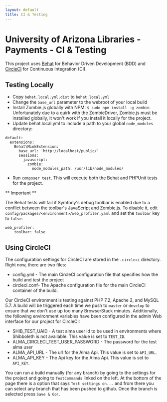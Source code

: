 ```yaml
---
layout: default
title: CI & Testing 
---
```

University of Arizona Libraries - Payments - CI &amp; Testing
========================

This project uses [Behat](https://github.com/Behat/Behat) for Behavior Driven Development (BDD) and [CircleCI](https://circleci.com/) for Continuous Integration (CI).

## Testing Locally

* Copy `behat.local.yml.dist` to `behat.local.yml`
* Change the `base_url` parameter to the webroot of your local build
* Install Zombie.js globally with NPM: `$ sudo npm install -g zombie`.  Unfortunately due to a quirk with the ZombieDriver, Zombie.js must be installed
globally, it won't work if you install it locally for the project.
* Update behat.local.yml to include a path to your global `node_modules` directory:
```
default:
  extensions:
    Behat\MinkExtension:
      base_url: 'http://localhost/public/'
      sessions:
        javascript:
          zombie:
            node_modules_path: /usr/lib/node_modules/
```
* Run `composer test`.  This will execute both the Behat and PHPUnit tests for the project.

** Important **

The Behat tests will fail if Symfony's debug toolbar is enabled due to a conflict between the toolbar's JavaScript and Zombie.js.  To disable it, edit
`config/packages/<environment>/web_profiler.yaml` and set the `toolbar` key to `false`:

```
web_profiler:
    toolbar: false
```


## Using CircleCI 

The configuration settings for CircleCI are stored in the `.circleci` directory.  Right now, there are two files:

* config.yml - The main CircleCI configuration file that specifies how the build and test the project
* circleci.conf- The Apache configuration file for the main CircleCI container of the build.

Our CircleCI environment is testing against PHP 7.2, Apache 2, and MySQL 5.7.  A build will be triggered each time we push to `master` or `develop` to ensure that
we don't use up too many BrowserStack minutes.  Additionally, the following environment variables have been configured in the admin Web interface for our project for CircleCI:

* SHIB_TEST_UAID - A test alma user id to be used in environments where Shibboleth is not available.  This value is set to `TEST_ID`.
* ALMA_CIRCLECI_TEST_USER_PASSWORD - The password for the test alma user
* ALMA_API_URL - The url for the Alma Api. This value is set to `API_URL`.
* ALMA_API_KEY - The Api key for the Alma Api. This value is set to `API_KEY`.

You can run a build manually (for any branch) by going to the settings for the project and going to `TestCommands` linked on the left. At the bottom of the page there is a option that says `Test settings on...` and from there you can select any branch that has been pushed to github. Once the branch is selected press `Save & Go!`.
